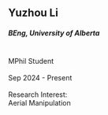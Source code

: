 ## Yuzhou Li
##### BEng, University of Alberta

<div align="justify">
<br/>MPhil Student
<br/><br/>
Sep 2024 - Present
<br/><br/>
Research Interest: <br/>
Aerial Manipulation
</div>
